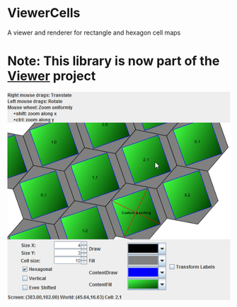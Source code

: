 # ViewerCells

A viewer and renderer for rectangle and hexagon cell maps

# Note: This library is now part of the [Viewer](https://github.com/javagl/Viewer) project

![ViewerCellsScreenshot01.png](https://raw.githubusercontent.com/javagl/Viewer/master/screenshots/ViewerCellsScreenshot01.png)

